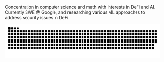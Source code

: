 <!-- [![Typing SVG](https://readme-typing-svg.herokuapp.com?color=FFFFFF&size=39&multiline=true&width=700&lines=Hey!)](https://git.io/typing-svg) -->

<!-- <a href="#"><img width="20%" height="auto" align="right" src="https://github.com/rajput2107/rajput2107/blob/master/Assets/Developer.gif" /></a> -->

Concentration in computer science and math with interests in DeFi and AI. Currently SWE @ Google, and researching various ML approaches to address security issues in DeFi.
  
<!-- # Experience:
<div>
  <a href='' target="_blank"><img src="https://www.vectorlogo.zone/logos/python/python-ar21.svg" alt="Python"/></a>
  <a href='' target="_blank"><img src="https://www.vectorlogo.zone/logos/java/java-ar21.svg" alt="Java"/></a>
  <a href='' target="_blank"><img src="https://www.vectorlogo.zone/logos/w3_html5/w3_html5-ar21.svg" alt="HTML5"/></a>
  <a href='' target="_blank"><img src="https://www.vectorlogo.zone/logos/w3_css/w3_css-ar21.svg" alt="CSS"/></a>
  <a href='' target="_blank"><img src="https://www.vectorlogo.zone/logos/nodejs/nodejs-ar21.svg" alt="NodeJS"/></a>
  <a href='' target="_blank"><img src="https://www.vectorlogo.zone/logos/reactjs/reactjs-ar21.svg" alt="ReactJS"/></a>
  <a href='' target="_blank"><img src="https://www.vectorlogo.zone/logos/docker/docker-ar21.svg" alt="Docker"/></a>
  <a href='' target="_blank"><img src="https://www.vectorlogo.zone/logos/google_cloud/google_cloud-ar21.svg" alt="GoogleCloud"/></a>
  <a href='' target="_blank"><img src="https://www.vectorlogo.zone/logos/tensorflow/tensorflow-ar21.svg" alt="Tensorflow"/></a>
  <a href='' target="_blank"><img src="https://www.vectorlogo.zone/logos/vuejs/vuejs-ar21.svg" alt="VueJS"/></a>
</div> -->

<!--  <a > <img src="https://github-readme-stats.vercel.app/api/top-langs/?username=punnkam&layout=compact&show_icons=true&bg_color=0d1117,0d1117,0d1117&title_color=ced4da&text_color=ced4da"  align="center" height="200" width="100%"></a> -->

<!-- <p>
<a><img alt="TanayPatil Activity Graph" src="https://github-readme-activity-graph.cyclic.app/graph?username=tanpatil&bg_color=0D1117&color=ced4da&line=A8FDF6&point=FFFFFF&hide_border=true" /></a>
</p> -->
<!-- <p align="center">
  <p align="center">
    <a href="https://www.linkedin.com/in/tanpatil/" alt="Linkedin"><img src="readme/linkedin-fill.svg"></a>
    <a href="mailto:tanay@tanpatil.tech" alt="Contact me"><img src="readme/mail-fill.svg"></a>
    <a href="https://tanpatil.github.io" alt="My site"><img src="readme/external-link-line.svg"></a>
    <a href="https://twitter.com/" alt="Twitter"><img src="readme/twitter-fill.svg"></a>
  </p> -->

![snake gif](https://raw.githubusercontent.com/tanpatil/tanpatil/output/github-contribution-grid-snake.svg)

<!--
**tanpatil/tanpatil** is a ✨ _special_ ✨ repository because its `README.md` (this file) appears on your GitHub profile.

Here are some ideas to get you started:

- 🔭 I’m currently working on ...
- 🌱 I’m currently learning ...
- 👯 I’m looking to collaborate on ...
- 🤔 I’m looking for help with ...
- 💬 Ask me about ...
- 📫 How to reach me: ...
- 😄 Pronouns: ...
- ⚡ Fun fact: ...
-->

